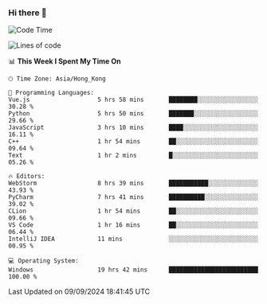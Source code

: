 ### Hi there 👋

<!--
**RoiexLee/RoiexLee** is a ✨ _special_ ✨ repository because its `README.md` (this file) appears on your GitHub profile.

Here are some ideas to get you started:

- 🔭 I’m currently working on ...
- 🌱 I’m currently learning ...
- 👯 I’m looking to collaborate on ...
- 🤔 I’m looking for help with ...
- 💬 Ask me about ...
- 📫 How to reach me: ...
- 😄 Pronouns: ...
- ⚡ Fun fact: ...
-->

<!--START_SECTION:waka-->
![Code Time](http://img.shields.io/badge/Code%20Time-701%20hrs%2012%20mins-blue)

![Lines of code](https://img.shields.io/badge/From%20Hello%20World%20I%27ve%20Written-38.4%20thousand%20lines%20of%20code-blue)

📊 **This Week I Spent My Time On** 

```text
🕑︎ Time Zone: Asia/Hong_Kong

💬 Programming Languages: 
Vue.js                   5 hrs 58 mins       ████████░░░░░░░░░░░░░░░░░   30.28 % 
Python                   5 hrs 50 mins       ███████░░░░░░░░░░░░░░░░░░   29.66 % 
JavaScript               3 hrs 10 mins       ████░░░░░░░░░░░░░░░░░░░░░   16.11 % 
C++                      1 hr 54 mins        ██░░░░░░░░░░░░░░░░░░░░░░░   09.64 % 
Text                     1 hr 2 mins         █░░░░░░░░░░░░░░░░░░░░░░░░   05.26 % 

🔥 Editors: 
WebStorm                 8 hrs 39 mins       ███████████░░░░░░░░░░░░░░   43.93 % 
PyCharm                  7 hrs 41 mins       ██████████░░░░░░░░░░░░░░░   39.02 % 
CLion                    1 hr 54 mins        ██░░░░░░░░░░░░░░░░░░░░░░░   09.66 % 
VS Code                  1 hr 16 mins        ██░░░░░░░░░░░░░░░░░░░░░░░   06.44 % 
IntelliJ IDEA            11 mins             ░░░░░░░░░░░░░░░░░░░░░░░░░   00.95 % 

💻 Operating System: 
Windows                  19 hrs 42 mins      █████████████████████████   100.00 % 
```


 Last Updated on 09/09/2024 18:41:45 UTC
<!--END_SECTION:waka-->
